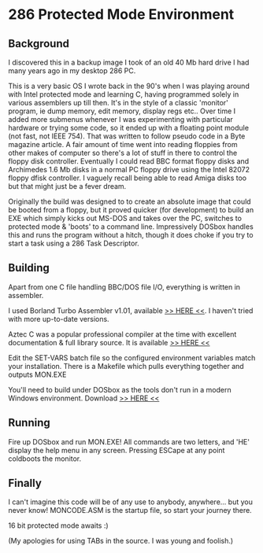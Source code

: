 # 286 Protected Mode Environment

## Background
I discovered this in a backup image I took of an old 40 Mb hard drive I had many years ago in my desktop 286 PC.

This is a very basic OS I wrote back in the 90's when I was playing around with Intel protected mode and learning C, having programmed solely in various assemblers up till then. It's in the style of a classic 'monitor' program, ie dump memory, edit memory, display regs etc.. Over time I added more submenus whenever I was experimenting with particular hardware or trying some code, so it ended up with a floating point module (not fast, not IEEE 754). That was written to follow pseudo code in a Byte magazine article. A fair amount of time went into reading floppies from other makes of computer so there's a lot of stuff in there to control the floppy disk controller. Eventually I could read BBC format floppy disks and Archimedes 1.6 Mb disks in a normal PC floppy drive using the Intel 82072 floppy dfisk controller. I vaguely recall being able to read Amiga disks too but that might just be a fever dream.

Originally the build was designed to to create an absolute image that could be booted from a floppy, but it proved quicker (for development) to build an EXE which simply kicks out MS-DOS and takes over the PC, switches to protected mode & 'boots' to a command line. Impressively DOSbox handles this and runs the program without a hitch, though it does choke if you try to start a task using a 286 Task Descriptor.

## Building
Apart from one C file handling BBC/DOS file I/O, everything is written in assembler.

I used Borland Turbo Assembler v1.01, available [>> HERE <<](https://winworldpc.com/product/turbo-assembler/1x). I haven't tried with more up-to-date versions.

Aztec C was a popular professional compiler at the time with excellent documentation & full library source. It is available [>> HERE <<](http://www.clipshop.ca/Aztec/index.htm)

Edit the SET-VARS batch file so the configured environment variables match your installation.
There is a Makefile which pulls everything together and outputs MON.EXE

You'll need to build under DOSbox as the tools don't run in a modern Windows environment. Download [>> HERE <<](https://www.dosbox.com/)

## Running
Fire up DOSbox and run MON.EXE!
All commands are two letters, and 'HE' display the help menu in any screen.
Pressing ESCape at any point coldboots the monitor.

## Finally
I can't imagine this code will be of any use to anybody, anywhere... but you never know!
MONCODE.ASM is the startup file, so start your journey there.

16 bit protected mode awaits :)

(My apologies for using TABs in the source. I was young and foolish.)
